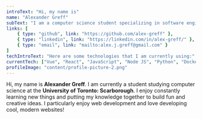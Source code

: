 ```yaml
---
introText: "Hi, my name is"
name: "Alexander Greff"
subText: "I am a computer science student specializing in software engineering at the **University of Toronto**"
links: [
    { type: "github", link: "https://github.com/alex-greff" },
    { type: "linkedin", link: "https://linkedin.com/in/alex-greff/" },
    { type: "email", link: "mailto:alex.j.greff@gmail.com" }
]
techIntroText: "Here are some technologies that I am currently using:"
currentTech: ["Vue", "React", "JavaScript", "Node JS", "Python", "Docker", "GraphQL", "PostgreSQL"]
profileImage: "content/profile-picture-2.png"
---
```


Hi, my name is **Alexander Greff**. I am currently a student studying computer science at the **University of Toronto: Scarborough**. I enjoy constantly learning new things and putting my knowledge together to build fun and creative ideas. I particularly enjoy web development and love developing cool, modern websites!